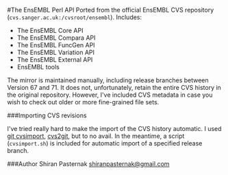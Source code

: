 #The EnsEMBL Perl API
Ported from the official EnsEMBL CVS repository (`cvs.sanger.ac.uk:/cvsroot/ensembl`). Includes:

* The EnsEMBL Core API
* The EnsEMBL Compara API
* The EnsEMBL FuncGen API
* The EnsEMBL Variation API
* The EnsEMBL External API
* EnsEMBL tools

The mirror is maintained manually, including release branches between Version 67 and 71. It does not, unfortunately, retain the entire CVS history in the original repository. However, I've included CVS metadata in case you wish to check out older or more fine-grained file sets.

###Importing CVS revisions

I've tried really hard to make the import of the CVS history automatic. I used [git cvsimport][1], [cvs2git][2], but to no avail. In the meantime, a script (`cvsimport.sh`) is included for automatic import of a specified release branch.

[1]: https://www.kernel.org/pub/software/scm/git/docs/git-cvsimport.html
[2]: http://cvs2svn.tigris.org/cvs2git.html

###Author
Shiran Pasternak <shiranpasternak@gmail.com>